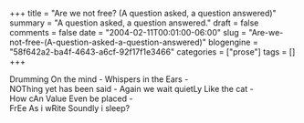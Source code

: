 +++
title = "Are we not free? (A question asked, a question answered)"
summary = "A question asked, a question answered."
draft = false
comments = false
date = "2004-02-11T00:01:00-06:00"
slug = "Are-we-not-free-(A-question-asked-a-question-answered)"
blogengine = "58f642a2-ba4f-4643-a6cf-92f17f1e3466"
categories = ["prose"]
tags = []
+++

<p>
Drumming On the mind - Whispers in the Ears -<br />
NOThing yet has been said - Again we wait quietLy Like the cat -<br />
How cAn Value Even be placed -<br />
FrEe As i wRite Soundly i sleep?
</p>

